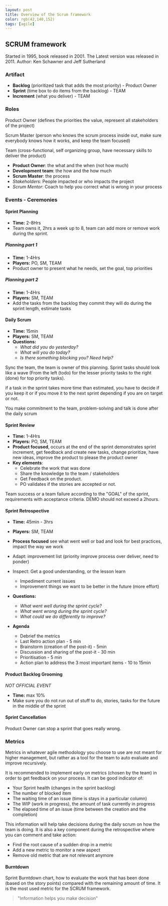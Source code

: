 ```yaml
---
layout: post
title: Overview of the Scrum framework
color: rgb(42,140,152)
tags: [agile]
---
```


## SCRUM framework

Started in 1995, book released in 2001. The Latest version was released in 2011.
Author: Ken Schawner and Jeff Sutherland  

### Artifact

- **Backlog** (prioritized task that adds the most priority) - Product Owner
- **Sprint** (time box to do items from the backlog) - TEAM
- **Increment** (what you deliver) - TEAM

### Roles

Product Owner (defines the priorities the value, represent all stakeholders of the project)

Scrum Master (person who knows the scrum process inside out, make sure everybody knows how it works, and keep the team focused)

Team (cross-functional, self organizing group, have necessary skills to deliver the product)


- **Product Owner**: the what and the when (not how much) 
- **Development team**: the how and the how much 
- **Scrum Master**: the process 
- _Stakeholders_: People impacted or who impacts the project
- _Scrum Mentor_: Coach to help you correct what is wrong in your process

### Events - Ceremonies

#### Sprint Planning
 
- **Time:** 2-8Hrs 
- Team owns it, 2hrs a week up to 8, team can add more or remove work during the sprint.

##### Planning part 1

- **Time:** 1-4Hrs
- **Players:** PO, SM, TEAM 
- Product owner to present what he needs, set the goal, top priorities 

##### Planning part 2

- **Time:** 1-4Hrs
- **Players:** SM, TEAM 
- Add the tasks from the backlog they commit they will do during the sprint length, estimate tasks 

#### Daily Scrum 

- **Time:** 15min
- **Players:** SM, TEAM
- **Questions:**
	- *What did you do yesterday?*
	- *What will you do today?*
	- *Is there something blocking you? Need help?*

Sync the team, the team is owner of this planning. Sprint tasks should look like a wave (From  the left (todo) for the lesser priority tasks to the right (done) for top priority tasks).

if a task in the sprint takes more time than estimated, you have to decide if you keep it or if you move it to the next sprint depending if you are on target or not. 

You make commitment to the team, problem-solving and talk is done after the daily scrum

#### Sprint Review

- **Time:** 1-4Hrs
- **Players:** PO, SM, TEAM
- **Product focused**, occurs at the end of the sprint demonstrates sprint increment, get feedback and create new tasks, change prioritize, have new ideas, improve the product to please the product owner 
- **Key elements**:
	- Celebrate the work that was done
	- Share the knowledge to the team / stakeholders
	- Get Feedback on the product.
    - PO validates if the stories are accepted or not.
	
Team success or a team failure according to the "GOAL" of the sprint, requirements with acceptance criteria.
DEMO should not exceed a 2hours.


#### Sprint Retrospective

- **Time:** 45min - 3hrs
- **Players:** SM, TEAM
- **Process focused** see what went well or bad and look for best practices, impact the way we work 
- Adapt: improvement list (priority improve process over deliver, need to ponder)
- Inspect: Get a good understanding, or the lesson learn
	- Impediment current issues
	- Improvement things we want to be better in the future (more effort)
	
- **Questions:** 
	- *What went well during the sprint cycle?*
	- *What went wrong during the sprint cycle?*
	- *What could we do differently to improve?*
- **Agenda**
	- Debrief the metrics 
	- Last Retro action plan - 5 min
	- Brainstorm (creation of the post-it) - 5min
	- Discussion and sharing of the post-it - 30 min
	- Prioritisation - 5 min
	- Action plan to address the 3 most important items - 10 to 15min


#### Product Backlog Grooming
*NOT OFFICIAL EVENT*

- **Time:** max 10%
- Make sure you do not run out of stuff to do, stories, tasks for the future in the middle of the sprint

#### Sprint Cancellation

Product Owner can stop a sprint that goes really wrong.

### Metrics

Metrics in whatever agile methodology you choose to use are not meant for higher management, but rather as a tool for the team to auto evaluate and improve recursively. 

It is recommended to implement early on metrics (chosen by the team) in order to get feedback on your process. It can be good indicator of:

- Your Sprint health (changes in the sprint backlog)
- The number of blocked item
- The waiting time of an issue (time is stays in a particular column)
- The WIP (work in progress), the amount of task currently in progress
- The elapsed time of an issue (time between the creation and the completion)

This information will help take decisions during the daily scrum on how the team is doing. 
It is also a key component during the retrospective where you can comment and take action:

- Find the root cause of a sudden drop in a metric
- Add a new metric to monitor a new aspect
- Remove old metric that are not relevant anymore 

#### Burntdown

Sprint Burntdown chart, how to evaluate the work that has been done (based on the story points) compared with the remaining amount of time. 
It is the most used metric for the SCRUM framework.

> "Information helps you make decision"
